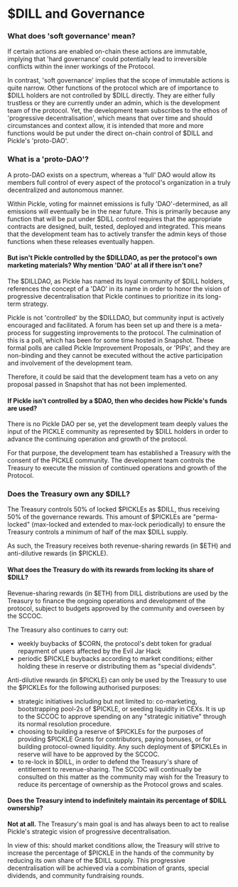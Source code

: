 # $DILL and Governance

### What does 'soft governance' mean?

If certain actions are enabled on-chain these actions are immutable, implying that 'hard governance' could potentially lead to irreversible conflicts within the inner workings of the Protocol.

In contrast, 'soft governance' implies that the scope of immutable actions is quite narrow. Other functions of the protocol which are of importance to $DILL holders are not controlled by $DILL directly. They are either fully trustless or they are currently under an admin, which is the development team of the protocol. Yet, the development team subscribes to the ethos of 'progressive decentralisation', which means that over time and should circumstances and context allow, it is intended that more and more functions would be put under the direct on-chain control of $DILL and Pickle's 'proto-DAO'.

### What is a 'proto-DAO'?

A proto-DAO exists on a spectrum, whereas a 'full' DAO would allow its members full control of every aspect of the protocol's organization in a truly decentralized and autonomous manner.

Within Pickle, voting for mainnet emissions is fully 'DAO'-determined, as all emissions will eventually be in the near future. This is primarily because any function that will be put under $DILL control requires that the appropriate contracts are designed, built, tested, deployed and integrated. This means that the development team has to actively transfer the admin keys of those functions when these releases eventually happen.

#### But isn't Pickle controlled by the $DILLDAO, as per the protocol's own marketing materials? Why mention 'DAO' at all if there isn't one?

The $DILLDAO, as Pickle has named its loyal community of $DILL holders, references the concept of a 'DAO' in its name in order to honor the vision of progressive decentralisation that Pickle continues to prioritize in its long-term strategy.

Pickle is not 'controlled' by the $DILLDAO, but community input is actively encouraged and facilitated. A forum has been set up and there is a meta-process for suggesting improvements to the protocol. The culmination of this is a poll, which has been for some time hosted in Snapshot. These formal polls are called Pickle Improvement Proposals, or 'PIPs', and they are non-binding and they cannot be executed without the active participation and involvement of the development team.

Therefore, it could be said that the development team has a veto on any proposal passed in Snapshot that has not been implemented.

#### If Pickle isn't controlled by a $DAO, then who decides how Pickle's funds are used?

There is no Pickle DAO per se, yet the development team deeply values the input of the PICKLE community as represented by $DILL holders in order to advance the continuing operation and growth of the protocol.

For that purpose, the development team has established a Treasury with the consent of the PICKLE community. The development team controls the Treasury to execute the mission of continued operations and growth of the Protocol.

### Does the Treasury own any $DILL?

The Treasury controls 50% of locked $PICKLEs as $DILL, thus receiving 50% of the governance rewards. This amount of $PICKLEs are "perma-locked" (max-locked and extended to max-lock periodically) to ensure the Treasury controls a minimum of half of the max $DILL supply.

As such, the Treasury receives both revenue-sharing rewards (in $ETH) and anti-dilutive rewards (in $PICKLE).

#### What does the Treasury do with its rewards from locking its share of $DILL?

Revenue-sharing rewards (in $ETH) from DILL distributions are used by the Treasury to finance the ongoing operations and development of the protocol, subject to budgets approved by the community and overseen by the SCCOC.

The Treasury also continues to carry out:

* weekly buybacks of $CORN, the protocol's debt token for gradual repayment of users affected by the Evil Jar Hack
* periodic $PICKLE buybacks according to market conditions; either holding these in reserve or distributing them as "special dividends".

Anti-dilutive rewards (in $PICKLE) can only be used by the Treasury to use the $PICKLEs for the following authorised purposes:

* strategic initiatives including but not limited to: co-marketing, bootstrapping pool-2s of $PICKLE, or seeding liquidity in CEXs. It is up to the SCCOC to approve spending on any "strategic initiative" through its normal resolution procedure.
* choosing to building a reserve of $PICKLEs for the purposes of providing $PICKLE Grants for contributors, paying bonuses, or for building protocol-owned liquidity. Any such deployment of $PICKLEs in reserve will have to be approved by the SCCOC.
* to re-lock in $DILL, in order to defend the Treasury's share of entitlement to revenue-sharing. The SCCOC will continually be consulted on this matter as the community may wish for the Treasury to reduce its percentage of ownership as the Protocol grows and scales.

#### Does the Treasury intend to indefinitely maintain its percentage of $DILL ownership?

**Not at all.** The Treasury's main goal is and has always been to act to realise Pickle's strategic vision of progressive decentralisation.

In view of this: should market conditions allow, the Treasury will strive to increase the percentage of $PICKLE in the hands of the community by reducing its own share of the $DILL supply. This progressive decentralisation will be achieved via a combination of grants, special dividends, and community fundraising rounds.

